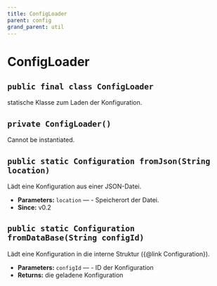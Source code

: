 ```yaml
---
title: ConfigLoader
parent: config
grand_parent: util
---
```


# ConfigLoader


## `public final class ConfigLoader`

statische Klasse zum Laden der Konfiguration.

## `private ConfigLoader()`

Cannot be instantiated.

## `public static Configuration fromJson(String location)`

Lädt eine Konfiguration aus einer JSON-Datei.

 * **Parameters:** `location` — - Speicherort der Datei.
 * **Since:** v0.2

## `public static Configuration fromDataBase(String configId)`

Lädt eine Konfiguration in die interne Struktur ({@link Configuration}).

 * **Parameters:** `configId` — - ID der Konfiguration
 * **Returns:** die geladene Konfiguration
